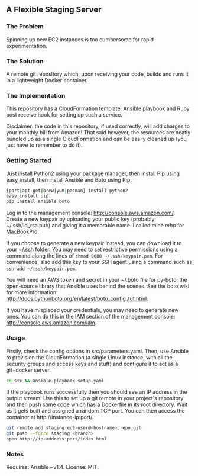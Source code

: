 ## A Flexible Staging Server

### The Problem

Spinning up new EC2 instances is too cumbersome for rapid experimentation.

### The Solution

A remote git repository which, upon receiving your code, builds and runs it in a
lightweight Docker container.

### The Implementation

This repository has a CloudFormation template, Ansible playbook and Ruby post
receive hook for setting up such a service.

Disclaimer: the code in this repository, if used correctly, will add charges to
your monthly bill from Amazon! That said however, the resources are neatly
bundled up as a single CloudFormation and can be easily cleaned up (you just
have to remember to do it).

### Getting Started

Just install Python2 using your package manager, then install Pip using
easy_install, then install Ansible and Boto using Pip.

```bash
{port|apt-get|brew|yum|pacman} install python2
easy_install pip
pip install ansible boto
```

Log in to the management console: http://console.aws.amazon.com/. Create a new
keypair by uploading your public key (probably ~/.ssh/id_rsa.pub) and giving it
a memorable name. I called mine _mbp_ for MacBookPro.

If you choose to generate a new keypair instead, you can download it to your
~/.ssh folder. You may need to set restrictive permissions using a command along
the lines of `chmod 0600 ~/.ssh/keypair.pem`. For convenience, also add this key
to your SSH agent using a command such as `ssh-add ~/.ssh/keypair.pem`.

You will need an AWS token and secret in your ~/.boto file for py-boto, the
open-source library that Ansible uses behind the scenes. See the boto wiki for
more information: http://docs.pythonboto.org/en/latest/boto_config_tut.html.

If you have misplaced your credentials, you may need to generate new ones. You
can do this in the IAM section of the management console:
http://console.aws.amazon.com/iam.

### Usage

Firstly, check the config options in src/parameters.yaml. Then, use Ansible to
provision the CloudFormation (a single Linux instance, with all the security
groups and access keys and stuff) and configure it to act as a git+docker
server.

```bash
cd src && ansible-playbook setup.yaml
```

If the playbook runs successfully then you should see an IP address in the
output stream. Use this to set up a git remote in your project's repository and
then push some code which has a Dockerfile in its root directory. Wait as it
gets built and assigned a random TCP port. You can then access the container at
http://instance-ip:port/.

```bash
git remote add staging ec2-user@<hostname>:repo.git
git push --force staging <branch>
open http://ip-address:port/index.html
```

### Notes

Requires: Ansible ~v1.4.
License: MIT.
